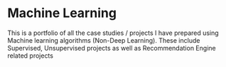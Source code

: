 # Machine Learning
 This is a portfolio of all the case studies / projects I have prepared using Machine learning algorithms (Non-Deep Learning). These include Supervised, Unsupervised projects as well as Recommendation Engine related projects
